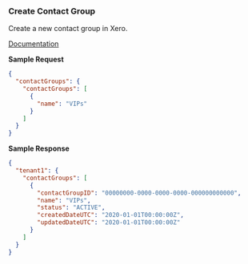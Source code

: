### Create Contact Group

Create a new contact group in Xero.

[Documentation](https://xeroapi.github.io/xero-node/accounting/index.html#api-Accounting-createContactGroup)


**Sample Request**

```json
{
  "contactGroups": {
    "contactGroups": [
      {
        "name": "VIPs"
      }
    ]
  }
}
```

**Sample Response**

```json
{
  "tenant1": {
    "contactGroups": [
      {
        "contactGroupID": "00000000-0000-0000-0000-000000000000",
        "name": "VIPs",
        "status": "ACTIVE",
        "createdDateUTC": "2020-01-01T00:00:00Z",
        "updatedDateUTC": "2020-01-01T00:00:00Z"
      }
    ]
  }
}
```
